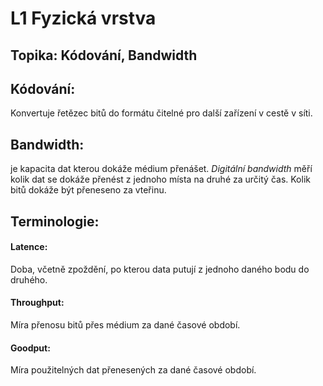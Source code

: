 # L1 Fyzická vrstva

## Topika: Kódování, Bandwidth

## Kódování: 
Konvertuje řetězec bitů do formátu čitelné pro další zařízení v cestě v síti.

## Bandwidth: 
je kapacita dat kterou dokáže médium přenášet. 
*Digitální bandwidth* měří kolik dat se dokáže přenést z jednoho místa na druhé za určitý čas. Kolik bitů dokáže být přeneseno za vteřinu.
## Terminologie: 
#### Latence: 
Doba, včetně zpoždění, po kterou data putují z jednoho daného bodu do druhého.
#### Throughput: 
Míra přenosu bitů přes médium za dané časové období.
#### Goodput: 
Míra použitelných dat přenesených za dané časové období.

